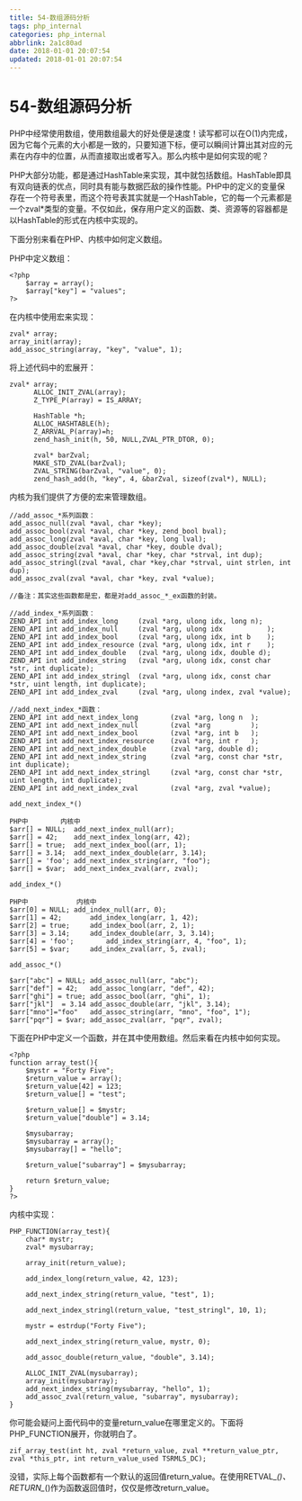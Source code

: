 ```yaml
---
title: 54-数组源码分析
tags: php_internal
categories: php_internal
abbrlink: 2a1c80ad
date: 2018-01-01 20:07:54
updated: 2018-01-01 20:07:54
---
```


# 54-数组源码分析
PHP中经常使用数组，使用数组最大的好处便是速度！读写都可以在O(1)内完成，因为它每个元素的大小都是一致的，只要知道下标，便可以瞬间计算出其对应的元素在内存中的位置，从而直接取出或者写入。那么内核中是如何实现的呢？

PHP大部分功能，都是通过HashTable来实现，其中就包括数组。HashTable即具有双向链表的优点，同时具有能与数据匹敌的操作性能。PHP中的定义的变量保存在一个符号表里，而这个符号表其实就是一个HashTable，它的每一个元素都是一个zval*类型的变量。不仅如此，保存用户定义的函数、类、资源等的容器都是以HashTable的形式在内核中实现的。

下面分别来看在PHP、内核中如何定义数组。

PHP中定义数组：

    <?php  
        $array = array();  
        $array["key"] = "values";  
    ?>  

在内核中使用宏来实现：

    zval* array;  
    array_init(array);  
    add_assoc_string(array, "key", "value", 1);  

将上述代码中的宏展开：

    zval* array;  
          ALLOC_INIT_ZVAL(array);  
          Z_TYPE_P(array) = IS_ARRAY;  

          HashTable *h;  
          ALLOC_HASHTABLE(h);  
          Z_ARRVAL_P(array)=h;  
          zend_hash_init(h, 50, NULL,ZVAL_PTR_DTOR, 0);  

          zval* barZval;  
          MAKE_STD_ZVAL(barZval);  
          ZVAL_STRING(barZval, "value", 0);  
          zend_hash_add(h, "key", 4, &barZval, sizeof(zval*), NULL);  

内核为我们提供了方便的宏来管理数组。

    //add_assoc_*系列函数：  
    add_assoc_null(zval *aval, char *key);  
    add_assoc_bool(zval *aval, char *key, zend_bool bval);  
    add_assoc_long(zval *aval, char *key, long lval);  
    add_assoc_double(zval *aval, char *key, double dval);  
    add_assoc_string(zval *aval, char *key, char *strval, int dup);  
    add_assoc_stringl(zval *aval, char *key,char *strval, uint strlen, int dup);  
    add_assoc_zval(zval *aval, char *key, zval *value);  

    //备注：其实这些函数都是宏，都是对add_assoc_*_ex函数的封装。  

    //add_index_*系列函数：  
    ZEND_API int add_index_long     (zval *arg, ulong idx, long n);  
    ZEND_API int add_index_null     (zval *arg, ulong idx           );  
    ZEND_API int add_index_bool     (zval *arg, ulong idx, int b    );  
    ZEND_API int add_index_resource (zval *arg, ulong idx, int r    );  
    ZEND_API int add_index_double   (zval *arg, ulong idx, double d);  
    ZEND_API int add_index_string   (zval *arg, ulong idx, const char *str, int duplicate);  
    ZEND_API int add_index_stringl  (zval *arg, ulong idx, const char *str, uint length, int duplicate);  
    ZEND_API int add_index_zval     (zval *arg, ulong index, zval *value);  

    //add_next_index_*函数：  
    ZEND_API int add_next_index_long        (zval *arg, long n  );  
    ZEND_API int add_next_index_null        (zval *arg          );  
    ZEND_API int add_next_index_bool        (zval *arg, int b   );  
    ZEND_API int add_next_index_resource    (zval *arg, int r   );  
    ZEND_API int add_next_index_double      (zval *arg, double d);  
    ZEND_API int add_next_index_string      (zval *arg, const char *str, int duplicate);  
    ZEND_API int add_next_index_stringl     (zval *arg, const char *str, uint length, int duplicate);  
    ZEND_API int add_next_index_zval        (zval *arg, zval *value);  

    add_next_index_*()

    PHP中        内核中  
    $arr[] = NULL;  add_next_index_null(arr);  
    $arr[] = 42;    add_next_index_long(arr, 42);  
    $arr[] = true;  add_next_index_bool(arr, 1);  
    $arr[] = 3.14;  add_next_index_double(arr, 3.14);  
    $arr[] = 'foo'; add_next_index_string(arr, "foo");  
    $arr[] = $var;  add_next_index_zval(arr, zval);  

    add_index_*()

    PHP中            内核中  
    $arr[0] = NULL; add_index_null(arr, 0);  
    $arr[1] = 42;       add_index_long(arr, 1, 42);  
    $arr[2] = true;     add_index_bool(arr, 2, 1);  
    $arr[3] = 3.14;     add_index_double(arr, 3, 3.14);  
    $arr[4] = 'foo';        add_index_string(arr, 4, "foo", 1);  
    $arr[5] = $var;     add_index_zval(arr, 5, zval);  

    add_assoc_*()

    $arr["abc"] = NULL; add_assoc_null(arr, "abc");  
    $arr["def"] = 42;   add_assoc_long(arr, "def", 42);  
    $arr["ghi"] = true; add_assoc_bool(arr, "ghi", 1);  
    $arr["jkl"]  = 3.14 add_assoc_double(arr, "jkl", 3.14);  
    $arr["mno"]="foo"   add_assoc_string(arr, "mno", "foo", 1");  
    $arr["pqr"] = $var; add_assoc_zval(arr, "pqr", zval);  

下面在PHP中定义一个函数，并在其中使用数组。然后来看在内核中如何实现。

    <?php  
    function array_test(){  
        $mystr = "Forty Five";  
        $return_value = array();  
        $return_value[42] = 123;  
        $return_value[] = "test";  

        $return_value[] = $mystr;  
        $return_value["double"] = 3.14;  

        $mysubarray;  
        $mysubarray = array();  
        $mysubarray[] = "hello";  

        $return_value["subarray"] = $mysubarray;  

        return $return_value;  
    }  
    ?>  

内核中实现：

    PHP_FUNCTION(array_test){  
        char* mystr;  
        zval* mysubarray;  

        array_init(return_value);  

        add_index_long(return_value, 42, 123);  

        add_next_index_string(return_value, "test", 1);  

        add_next_index_stringl(return_value, "test_stringl", 10, 1);  

        mystr = estrdup("Forty Five");  

        add_next_index_string(return_value, mystr, 0);  

        add_assoc_double(return_value, "double", 3.14);  

        ALLOC_INIT_ZVAL(mysubarray);  
        array_init(mysubarray);  
        add_next_index_string(mysubarray, "hello", 1);  
        add_assoc_zval(return_value, "subarray", mysubarray);  
    }  

你可能会疑问上面代码中的变量return_value在哪里定义的。下面将PHP_FUNCTION展开，你就明白了。

    zif_array_test(int ht, zval *return_value, zval **return_value_ptr, zval *this_ptr, int return_value_used TSRMLS_DC);

没错，实际上每个函数都有一个默认的返回值return_value。在使用RETVAL_*()、RETURN_*()作为函数返回值时，仅仅是修改return_value。
